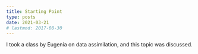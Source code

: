 ```yaml
---
title: Starting Point
type: posts
date: 2021-03-21
# lastmod: 2017-08-30
---
```



I took a class by Eugenia on data assimilation, and this topic was discussed.